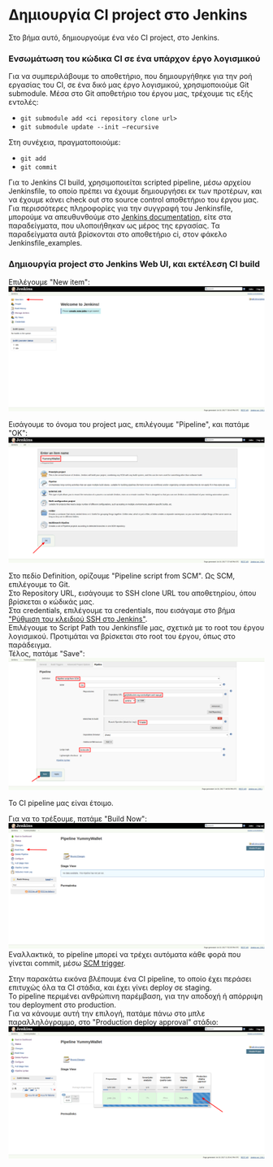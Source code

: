 # Δημιουργία CI project στο Jenkins

Στο βήμα αυτό, δημιουργούμε ένα νέο CI project, στο Jenkins.


### Ενσωμάτωση του κώδικα CI σε ένα υπάρχον έργο λογισμικού

Για να συμπεριλάβουμε το αποθετήριο, που δημιουργήθηκε για την ροή εργασίας του CI, σε ένα δικό μας έργο λογισμικού, χρησιμοποιούμε Git submodule. Μέσα στο Git αποθετήριο του έργου μας, τρέχουμε τις εξής εντολές:

* `git submodule add <ci repository clone url>`
* `git submodule update --init –recursive`

Στη συνέχεια, πραγματοποιούμε:

* `git add`
* `git commit`


Για το Jenkins CI build, χρησιμοποιείται scripted pipeline, μέσω αρχείου Jenkinsfile, το οποίο πρέπει να έχουμε δημιουργήσει εκ των προτέρων, και να έχουμε κάνει check out στο source control αποθετήριο του έργου μας.
Για περισσότερες πληροφορίες για την συγγραφή του Jenkinsfile, μπορούμε να απευθυνθούμε στο [Jenkins documentation](https://jenkins.io/doc/book/pipeline/jenkinsfile), είτε στα παραδείγματα, που υλοποιήθηκαν ως μέρος της εργασίας. Τα παραδείγματα αυτά βρίσκονται στο αποθετήριο ci, στον φάκελο Jenkinsfile_examples.


### Δημιουργία project στο Jenkins Web UI, και εκτέλεση CI build

Επιλέγουμε "New item":
![](screenshots/6_jenkins_project/1_new_item.png)

Εισάγουμε το όνομα του project μας, επιλέγουμε "Pipeline", και πατάμε "OK":
![](screenshots/6_jenkins_project/2_new_item.png)

Στο πεδίο Definition, ορίζουμε "Pipeline script from SCM". Ως SCM, επιλέγουμε το Git.  
Στο Repository URL, εισάγουμε το SSH clone URL του αποθετηρίου, όπου βρίσκεται ο κώδικάς μας.  
Στα credentials, επιλέγουμε τα credentials, που εισάγαμε στο βήμα ["Ρύθμιση του κλειδιού SSH στο Jenkins"](ssh_credentials.md).  
Επιλέγουμε το Script Path του Jenkinsfile μας, σχετικά με το root του έργου λογισμικού. Προτιμάται να βρίσκεται στο root του έργου, όπως στο παράδειγμα.  
Τέλος, πατάμε "Save":
![](screenshots/6_jenkins_project/3_pipeline_config.png)

Το CI pipeline μας είναι έτοιμο.

Για να το τρέξουμε, πατάμε "Build Now":
![](screenshots/6_jenkins_project/4_build_now.png)
Εναλλακτικά, το pipeline μπορεί να τρέχει αυτόματα κάθε φορά που γίνεται commit, μέσω [SCM trigger](scm_trigger.md).


Στην παρακάτω εικόνα βλέπουμε ένα CI pipeline, το οποίο έχει περάσει επιτυχώς όλα τα CI στάδια, και έχει γίνει deploy σε staging.  
Το pipeline περιμένει ανθρώπινη παρέμβαση, για την αποδοχή ή απόρριψη του deployment στο production.  
Για να κάνουμε αυτή την επιλογή, πατάμε πάνω στο μπλε παραλληλόγραμμο, στο "Production deploy approval" στάδιο:
![](screenshots/6_jenkins_project/5_production_deploy_approval.png)
